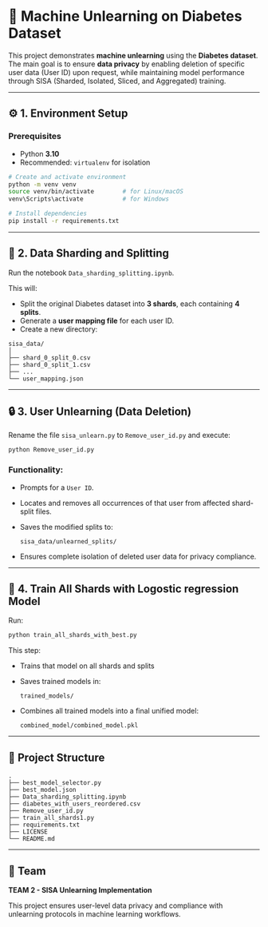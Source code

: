 # 🧠 Machine Unlearning on Diabetes Dataset

This project demonstrates **machine unlearning** using the **Diabetes dataset**.
The main goal is to ensure **data privacy** by enabling deletion of specific user data (User ID) upon request, while maintaining model performance through SISA (Sharded, Isolated, Sliced, and Aggregated) training.

---

## ⚙️ 1. Environment Setup

### Prerequisites

* Python **3.10**
* Recommended: `virtualenv` for isolation

```bash
# Create and activate environment
python -m venv venv
source venv/bin/activate        # for Linux/macOS
venv\Scripts\activate           # for Windows

# Install dependencies
pip install -r requirements.txt
```

---

## 🧩 2. Data Sharding and Splitting

Run the notebook `Data_sharding_splitting.ipynb`.

This will:

* Split the original Diabetes dataset into **3 shards**, each containing **4 splits**.
* Generate a **user mapping file** for each user ID.
* Create a new directory:

```
sisa_data/
│
├── shard_0_split_0.csv
├── shard_0_split_1.csv
├── ...
└── user_mapping.json
```

---

## 🔒 3. User Unlearning (Data Deletion)

Rename the file `sisa_unlearn.py` to `Remove_user_id.py` and execute:

```bash
python Remove_user_id.py
```

### Functionality:

* Prompts for a `User ID`.
* Locates and removes all occurrences of that user from affected shard-split files.
* Saves the modified splits to:

  ```
  sisa_data/unlearned_splits/
  ```
* Ensures complete isolation of deleted user data for privacy compliance.

---



## 🧩 4. Train All Shards with Logostic regression Model

Run:

```bash
python train_all_shards_with_best.py
```

This step:

* Trains that model on all shards and splits
* Saves trained models in:

  ```
  trained_models/
  ```
* Combines all trained models into a final unified model:

  ```
  combined_model/combined_model.pkl
  ```

---

## 📁 Project Structure

```
.
├── best_model_selector.py
├── best_model.json
├── Data_sharding_splitting.ipynb
├── diabetes_with_users_reordered.csv
├── Remove_user_id.py
├── train_all_shards1.py
├── requirements.txt
├── LICENSE
└── README.md
```

---

## 👥 Team

**TEAM 2 - SISA Unlearning Implementation**

This project ensures user-level data privacy and compliance with unlearning protocols in machine learning workflows.
